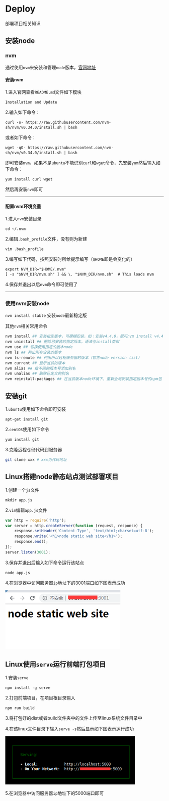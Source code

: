 # Deploy
部署项目相关知识

## 安装node

### nvm
通过使用```nvm```来安装和管理```node```版本，[官网地址](https://github.com/nvm-sh/nvm)

#### 安装nvm
1.进入官网查看```README.md```文件如下模块
```
Installation and Update
```
2.输入如下命令：
```
curl -o- https://raw.githubusercontent.com/nvm-sh/nvm/v0.34.0/install.sh | bash
```
或者如下命令：
```
wget -qO- https://raw.githubusercontent.com/nvm-sh/nvm/v0.34.0/install.sh | bash
```
即可安装```nvm```，如果不是```ubuntu```不能识别```curl```和```wget```命令，先安装```yum```然后输入如下命令：
```
yum install curl wget
```
然后再安装```nvm```即可
***

#### 配置nvm环境变量
1.进入```nvm```安装目录
```
cd ~/.nvm
```
2.编辑```.bash_profile```文件，没有则为新建
```
vim .bash_profile
```
3.编写如下代码，按照安装时所给提示编写（```$HOME```即是会变化的）
```
export NVM_DIR="$HOME/.nvm"
[ -s "$NVM_DIR/nvm.sh" ] && \. "$NVM_DIR/nvm.sh"  # This loads nvm
```
4.保存并退出以后```nvm```命令即可使用了
***

### 使用nvm安装node
```nvm install stable``` 安装```node```最新稳定版

其他```nvm```相关常用命令
```bash
nvm install ## 安装指定版本，可模糊安装，如：安装v4.4.0，既可nvm install v4.4.0，又可nvm install 4.4
nvm uninstall ## 删除已安装的指定版本，语法与install类似
nvm use ## 切换使用指定的版本node
nvm ls ## 列出所有安装的版本
nvm ls-remote ## 列出所以远程服务器的版本（官方node version list）
nvm current ## 显示当前的版本
nvm alias ## 给不同的版本号添加别名
nvm unalias ## 删除已定义的别名
nvm reinstall-packages ## 在当前版本node环境下，重新全局安装指定版本号的npm包
```

## 安装git
1.```ubuntu```使用如下命令即可安装
```
apt-get install git
```
2.```centOS```使用如下命令
```
yum install git
```
3.克隆远程仓储代码到服务器
```bash
git clone xxx # xxx为代码地址
```

## Linux搭建node静态站点测试部署项目
1.创建一个```js```文件
```
mkdir app.js
```
2.```vim```编辑```app.js```文件
```js
var http = require('http');
var server = http.createServer(function (request, response) {
    response.setHeader('Content-Type', 'text/html;charset=utf-8');
    response.write('<h1>node static web site</h1>');
    response.end();
});
server.listen(3001);
```
3.保存并退出后输入如下命令运行该站点
```
node app.js
```
4.在浏览器中访问服务器```ip```地址下的3001端口如下图表示成功

![avatar](../images/node/node_static_web.png)

## Linux使用```serve```运行前端打包项目
1.安装```serve```
```
npm install -g serve
```
2.打包前端项目，在项目根目录输入
```
npm run build
```
3.将打包好的dist或者build文件夹中的文件上传至linux系统文件目录中

4.在该linux文件目录下输入```serve -s```然后显示如下图表示运行成功

![avatar](../images/node/serve.png)

5.在浏览器中访问服务器```ip```地址下的5000端口即可
